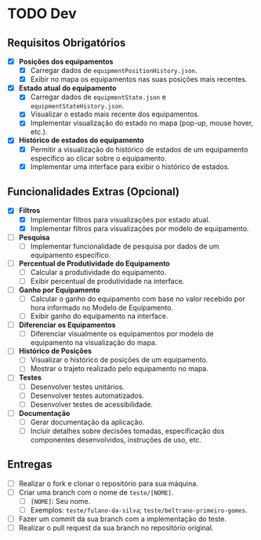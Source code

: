 # TODO Dev

## Requisitos Obrigatórios

- [x] **Posições dos equipamentos**
  - [x] Carregar dados de `equipmentPositionHistory.json`.
  - [x] Exibir no mapa os equipamentos nas suas posições mais recentes.

- [x] **Estado atual do equipamento**
  - [x] Carregar dados de `equipmentState.json` e `equipmentStateHistory.json`.
  - [x] Visualizar o estado mais recente dos equipamentos.
  - [x] Implementar visualização do estado no mapa (pop-up, mouse hover, etc.).

- [x] **Histórico de estados do equipamento**
  - [x] Permitir a visualização do histórico de estados de um equipamento específico ao clicar sobre o equipamento.
  - [x] Implementar uma interface para exibir o histórico de estados.

## Funcionalidades Extras (Opcional)

- [x] **Filtros**
  - [x] Implementar filtros para visualizações por estado atual.
  - [x] Implementar filtros para visualizações por modelo de equipamento.

- [ ] **Pesquisa**
  - [ ] Implementar funcionalidade de pesquisa por dados de um equipamento específico.

- [ ] **Percentual de Produtividade do Equipamento**
  - [ ] Calcular a produtividade do equipamento.
  - [ ] Exibir percentual de produtividade na interface.

- [ ] **Ganho por Equipamento**
  - [ ] Calcular o ganho do equipamento com base no valor recebido por hora informado no Modelo de Equipamento.
  - [ ] Exibir ganho do equipamento na interface.

- [ ] **Diferenciar os Equipamentos**
  - [ ] Diferenciar visualmente os equipamentos por modelo de equipamento na visualização do mapa.

- [ ] **Histórico de Posições**
  - [ ] Visualizar o histórico de posições de um equipamento.
  - [ ] Mostrar o trajeto realizado pelo equipamento no mapa.

- [ ] **Testes**
  - [ ] Desenvolver testes unitários.
  - [ ] Desenvolver testes automatizados.
  - [ ] Desenvolver testes de acessibilidade.

- [ ] **Documentação**
  - [ ] Gerar documentação da aplicação.
  - [ ] Incluir detalhes sobre decisões tomadas, especificação dos componentes desenvolvidos, instruções de uso, etc.

## Entregas

- [ ] Realizar o fork e clonar o repositório para sua máquina.
- [ ] Criar uma branch com o nome de `teste/[NOME]`.
  - [ ] `[NOME]`: Seu nome.
  - [ ] Exemplos: `teste/fulano-da-silva`; `teste/beltrano-primeiro-gomes`.
- [ ] Fazer um commit da sua branch com a implementação do teste.
- [ ] Realizar o pull request da sua branch no repositório original.
